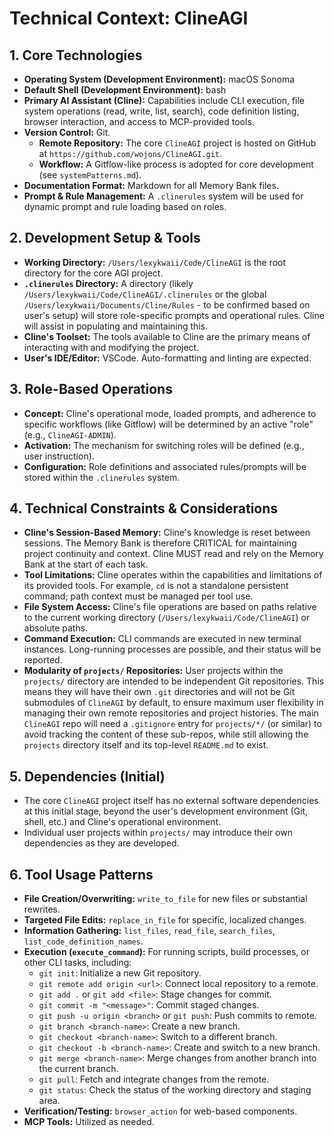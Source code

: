 # Technical Context: ClineAGI

## 1. Core Technologies
-   **Operating System (Development Environment):** macOS Sonoma
-   **Default Shell (Development Environment):** bash
-   **Primary AI Assistant (Cline):** Capabilities include CLI execution, file system operations (read, write, list, search), code definition listing, browser interaction, and access to MCP-provided tools.
-   **Version Control:** Git.
    -   **Remote Repository:** The core `ClineAGI` project is hosted on GitHub at `https://github.com/wojons/ClineAGI.git`.
    -   **Workflow:** A Gitflow-like process is adopted for core development (see `systemPatterns.md`).
-   **Documentation Format:** Markdown for all Memory Bank files.
-   **Prompt & Rule Management:** A `.clinerules` system will be used for dynamic prompt and rule loading based on roles.

## 2. Development Setup & Tools
-   **Working Directory:** `/Users/lexykwaii/Code/ClineAGI` is the root directory for the core AGI project.
-   **`.clinerules` Directory:** A directory (likely `/Users/lexykwaii/Code/ClineAGI/.clinerules` or the global `/Users/lexykwaii/Documents/Cline/Rules` - to be confirmed based on user's setup) will store role-specific prompts and operational rules. Cline will assist in populating and maintaining this.
-   **Cline's Toolset:** The tools available to Cline are the primary means of interacting with and modifying the project.
-   **User's IDE/Editor:** VSCode. Auto-formatting and linting are expected.

## 3. Role-Based Operations
-   **Concept:** Cline's operational mode, loaded prompts, and adherence to specific workflows (like Gitflow) will be determined by an active "role" (e.g., `ClineAGI-ADMIN`).
-   **Activation:** The mechanism for switching roles will be defined (e.g., user instruction).
-   **Configuration:** Role definitions and associated rules/prompts will be stored within the `.clinerules` system.

## 4. Technical Constraints & Considerations
-   **Cline's Session-Based Memory:** Cline's knowledge is reset between sessions. The Memory Bank is therefore CRITICAL for maintaining project continuity and context. Cline MUST read and rely on the Memory Bank at the start of each task.
-   **Tool Limitations:** Cline operates within the capabilities and limitations of its provided tools. For example, `cd` is not a standalone persistent command; path context must be managed per tool use.
-   **File System Access:** Cline's file operations are based on paths relative to the current working directory (`/Users/lexykwaii/Code/ClineAGI`) or absolute paths.
-   **Command Execution:** CLI commands are executed in new terminal instances. Long-running processes are possible, and their status will be reported.
-   **Modularity of `projects/` Repositories:** User projects within the `projects/` directory are intended to be independent Git repositories. This means they will have their own `.git` directories and will not be Git submodules of `ClineAGI` by default, to ensure maximum user flexibility in managing their own remote repositories and project histories. The main `ClineAGI` repo will need a `.gitignore` entry for `projects/*/` (or similar) to avoid tracking the content of these sub-repos, while still allowing the `projects` directory itself and its top-level `README.md` to exist.

## 5. Dependencies (Initial)
-   The core `ClineAGI` project itself has no external software dependencies at this initial stage, beyond the user's development environment (Git, shell, etc.) and Cline's operational environment.
-   Individual user projects within `projects/` may introduce their own dependencies as they are developed.

## 6. Tool Usage Patterns
-   **File Creation/Overwriting:** `write_to_file` for new files or substantial rewrites.
-   **Targeted File Edits:** `replace_in_file` for specific, localized changes.
-   **Information Gathering:** `list_files`, `read_file`, `search_files`, `list_code_definition_names`.
-   **Execution (`execute_command`):** For running scripts, build processes, or other CLI tasks, including:
    -   `git init`: Initialize a new Git repository.
    -   `git remote add origin <url>`: Connect local repository to a remote.
    -   `git add .` or `git add <file>`: Stage changes for commit.
    -   `git commit -m "<message>"`: Commit staged changes.
    -   `git push -u origin <branch>` or `git push`: Push commits to remote.
    -   `git branch <branch-name>`: Create a new branch.
    -   `git checkout <branch-name>`: Switch to a different branch.
    -   `git checkout -b <branch-name>`: Create and switch to a new branch.
    -   `git merge <branch-name>`: Merge changes from another branch into the current branch.
    -   `git pull`: Fetch and integrate changes from the remote.
    -   `git status`: Check the status of the working directory and staging area.
-   **Verification/Testing:** `browser_action` for web-based components.
-   **MCP Tools:** Utilized as needed.
